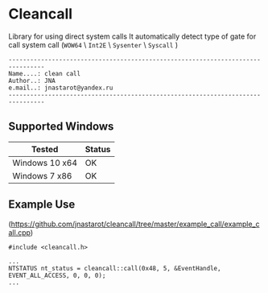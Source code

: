 Cleancall
===

Library for using direct system calls
It automatically detect type of gate for call system call (`WOW64` \ `Int2E` \ `Sysenter` \ `Syscall` )

```
--------------------------------------------------------------------------------
Name....: clean call
Author..: JNA
e.mail..: jnastarot@yandex.ru
--------------------------------------------------------------------------------
```

Supported Windows
---

|Tested|Status|
|---|---|
|Windows 10 x64| OK |
|Windows 7 x86| OK |

Example Use
----
(https://github.com/jnastarot/cleancall/tree/master/example_call/example_call.cpp)<br>

```
#include <cleancall.h>

...
NTSTATUS nt_status = cleancall::call(0x48, 5, &EventHandle, EVENT_ALL_ACCESS, 0, 0, 0);
...

```


